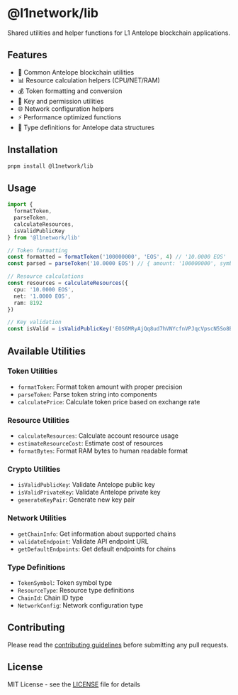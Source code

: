 # @l1network/lib

Shared utilities and helper functions for L1 Antelope blockchain applications.

## Features

- 🔧 Common Antelope blockchain utilities
- 📊 Resource calculation helpers (CPU/NET/RAM)
- 💰 Token formatting and conversion
- 🔐 Key and permission utilities
- 🌐 Network configuration helpers
- ⚡ Performance optimized functions
- 📝 Type definitions for Antelope data structures

## Installation

```bash
pnpm install @l1network/lib
```

## Usage

```typescript
import { 
  formatToken, 
  parseToken, 
  calculateResources,
  isValidPublicKey
} from '@l1network/lib'

// Token formatting
const formatted = formatToken('100000000', 'EOS', 4) // '10.0000 EOS'
const parsed = parseToken('10.0000 EOS') // { amount: '100000000', symbol: 'EOS', precision: 4 }

// Resource calculations
const resources = calculateResources({
  cpu: '10.0000 EOS',
  net: '1.0000 EOS',
  ram: 8192
})

// Key validation
const isValid = isValidPublicKey('EOS6MRyAjQq8ud7hVNYcfnVPJqcVpscN5So8BhtHuGYqET5GDW5CV')
```

## Available Utilities

### Token Utilities
- `formatToken`: Format token amount with proper precision
- `parseToken`: Parse token string into components
- `calculatePrice`: Calculate token price based on exchange rate

### Resource Utilities
- `calculateResources`: Calculate account resource usage
- `estimateResourceCost`: Estimate cost of resources
- `formatBytes`: Format RAM bytes to human readable format

### Crypto Utilities
- `isValidPublicKey`: Validate Antelope public key
- `isValidPrivateKey`: Validate Antelope private key
- `generateKeyPair`: Generate new key pair

### Network Utilities
- `getChainInfo`: Get information about supported chains
- `validateEndpoint`: Validate API endpoint URL
- `getDefaultEndpoints`: Get default endpoints for chains

### Type Definitions
- `TokenSymbol`: Token symbol type
- `ResourceType`: Resource type definitions
- `ChainId`: Chain ID type
- `NetworkConfig`: Network configuration type

## Contributing

Please read the [contributing guidelines](../../CONTRIBUTING.md) before submitting any pull requests.

## License

MIT License - see the [LICENSE](../../LICENSE) file for details
